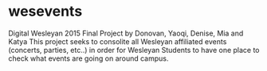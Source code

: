 # wesevents
Digital Wesleyan 2015 Final Project by Donovan, Yaoqi, Denise, Mia and Katya
This project seeks to consolite all Wesleyan affiliated events (concerts, parties, etc..) in order for Wesleyan Students to have one place to check what events are going on around campus. 
